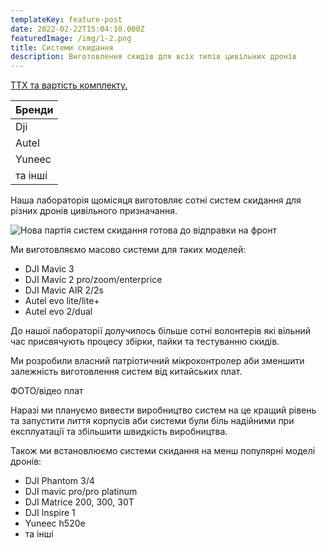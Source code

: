 ```yaml
---
templateKey: feature-post
date: 2022-02-22T15:04:10.000Z
featuredImage: /img/1-2.png
title: Системи скидання
description: Виготовлення скидів для всіх типів цивільних дронів
---
```

<a href="https://drive.google.com/file/d/14N3FT0-ic0ZL80914WyDaAjrlMRHcfAp/view?usp=share_link ">ТТХ та вартість комплекту.</a>

| Бренди  |
| ------- |
| Dji     |
| Autel   |
| Yuneec  |
| та інші |

Наша лабораторія щомісяця виготовляє сотні систем скидання для різних дронів цивільного призначання.

![Нова партія систем скидання готова до відправки на фронт](/img/1-2-бк.png)

Ми виготовляємо масово системи для таких моделей:

* DJI Mavic 3
* DJI Mavic 2 pro/zoom/enterprice
* DJI Mavic AIR 2/2s
* Autel evo lite/lite+
* Autel evo 2/dual

До нашої лабораторії долучилось більше сотні волонтерів які вільний час присвячують процесу збірки, пайки та тестуванню скидів.

Ми розробили власний патріотичний мікроконтролер аби зменшити залежність виготовлення систем від китайських плат.

ФОТО/відео плат

Наразі ми плануємо вивести виробництво систем на це кращий рівень та запустити лиття корпусів аби системи були біль надійними при експлуатації та збільшити швидкість виробництва.

Також ми встановлюємо системи скидання на менш популярні моделі дронів:

* DJI Phantom 3/4
* DJI mavic pro/pro platinum 	
* DJI Matrice 200, 300, 30Т
* DJI Inspire 1 		
* Yuneec h520e
* та інші